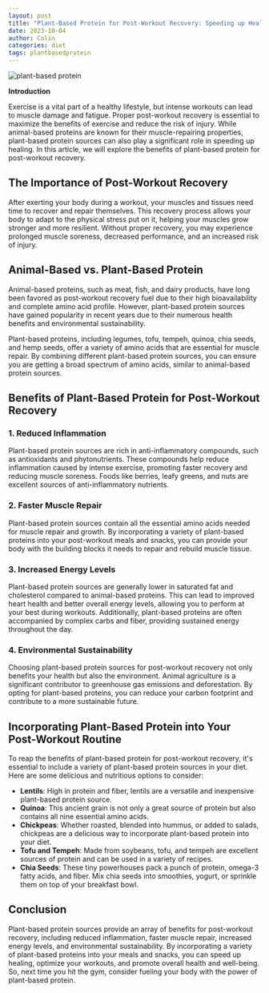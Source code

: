 ```yaml
---
layout: post
title: "Plant-Based Protein for Post-Workout Recovery: Speeding up Healing"
date: 2023-10-04
author: Colin
categories: diet
tags: plantbasedprotein
---
```


![plant-based protein](https://source.unsplash.com/1600x900/?plant-based,protein)

**Introduction**

Exercise is a vital part of a healthy lifestyle, but intense workouts can lead to muscle damage and fatigue. Proper post-workout recovery is essential to maximize the benefits of exercise and reduce the risk of injury. While animal-based proteins are known for their muscle-repairing properties, plant-based protein sources can also play a significant role in speeding up healing. In this article, we will explore the benefits of plant-based protein for post-workout recovery.

## The Importance of Post-Workout Recovery

After exerting your body during a workout, your muscles and tissues need time to recover and repair themselves. This recovery process allows your body to adapt to the physical stress put on it, helping your muscles grow stronger and more resilient. Without proper recovery, you may experience prolonged muscle soreness, decreased performance, and an increased risk of injury.

## Animal-Based vs. Plant-Based Protein

Animal-based proteins, such as meat, fish, and dairy products, have long been favored as post-workout recovery fuel due to their high bioavailability and complete amino acid profile. However, plant-based protein sources have gained popularity in recent years due to their numerous health benefits and environmental sustainability.

Plant-based proteins, including legumes, tofu, tempeh, quinoa, chia seeds, and hemp seeds, offer a variety of amino acids that are essential for muscle repair. By combining different plant-based protein sources, you can ensure you are getting a broad spectrum of amino acids, similar to animal-based protein sources.

## Benefits of Plant-Based Protein for Post-Workout Recovery

### 1. Reduced Inflammation

Plant-based protein sources are rich in anti-inflammatory compounds, such as antioxidants and phytonutrients. These compounds help reduce inflammation caused by intense exercise, promoting faster recovery and reducing muscle soreness. Foods like berries, leafy greens, and nuts are excellent sources of anti-inflammatory nutrients.

### 2. Faster Muscle Repair

Plant-based protein sources contain all the essential amino acids needed for muscle repair and growth. By incorporating a variety of plant-based proteins into your post-workout meals and snacks, you can provide your body with the building blocks it needs to repair and rebuild muscle tissue.

### 3. Increased Energy Levels

Plant-based protein sources are generally lower in saturated fat and cholesterol compared to animal-based proteins. This can lead to improved heart health and better overall energy levels, allowing you to perform at your best during workouts. Additionally, plant-based proteins are often accompanied by complex carbs and fiber, providing sustained energy throughout the day.

### 4. Environmental Sustainability

Choosing plant-based protein sources for post-workout recovery not only benefits your health but also the environment. Animal agriculture is a significant contributor to greenhouse gas emissions and deforestation. By opting for plant-based proteins, you can reduce your carbon footprint and contribute to a more sustainable future.

## Incorporating Plant-Based Protein into Your Post-Workout Routine

To reap the benefits of plant-based protein for post-workout recovery, it's essential to include a variety of plant-based protein sources in your diet. Here are some delicious and nutritious options to consider:

- **Lentils**: High in protein and fiber, lentils are a versatile and inexpensive plant-based protein source.
- **Quinoa**: This ancient grain is not only a great source of protein but also contains all nine essential amino acids.
- **Chickpeas**: Whether roasted, blended into hummus, or added to salads, chickpeas are a delicious way to incorporate plant-based protein into your diet.
- **Tofu and Tempeh**: Made from soybeans, tofu, and tempeh are excellent sources of protein and can be used in a variety of recipes.
- **Chia Seeds**: These tiny powerhouses pack a punch of protein, omega-3 fatty acids, and fiber. Mix chia seeds into smoothies, yogurt, or sprinkle them on top of your breakfast bowl.

## Conclusion

Plant-based protein sources provide an array of benefits for post-workout recovery, including reduced inflammation, faster muscle repair, increased energy levels, and environmental sustainability. By incorporating a variety of plant-based proteins into your meals and snacks, you can speed up healing, optimize your workouts, and promote overall health and well-being. So, next time you hit the gym, consider fueling your body with the power of plant-based protein.